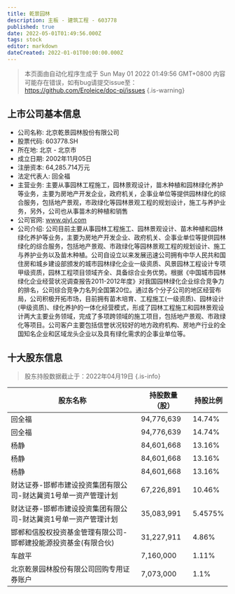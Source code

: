```yaml
---
title: 乾景园林
description: 主板 - 建筑工程 - 603778
published: true
date: 2022-05-01T01:49:56.000Z
tags: stock
editor: markdown
dateCreated: 2022-01-01T00:00:00.000Z
---
```


> 本页面由自动化程序生成于 Sun May 01 2022 01:49:56 GMT+0800
> 内容可能存在错误，如有bug请提交issue至：https://github.com/Eroleice/doc-pi/issues
{.is-warning}

## 上市公司基本信息
- 公司名称: 北京乾景园林股份有限公司
- 股票代码: 603778.SH
- 所在地: 北京 - 北京市
- 成立日期: 2002年11月05日
- 注册资本: 64,285.714万元
- 法定代表人: 回全福
- 主营业务: 主要从事园林工程施工，园林景观设计，苗木种植和园林绿化养护等业务，主要为房地产开发企业，政府机关，企事业单位等提供园林绿化的综合服务，包括地产景观，市政绿化等园林景观工程的规划设计，施工与养护业务，另外，公司也从事苗木的种植和销售
- 公司官网: www.qjyl.com
- 公司介绍: 公司目前主要从事园林工程施工、园林景观设计、苗木种植和园林绿化养护等业务，主要为房地产开发企业、政府机关、企事业单位等提供园林绿化的综合服务，包括地产景观、市政绿化等园林景观工程的规划设计、施工与养护业务以及苗木种植。公司自设立以来发展迅速公司拥有中华人民共和国住房和城乡建设部颁发的城市园林绿化企业一级资质、风景园林工程设计专项甲级资质，园林工程项目领域齐全、具备综合业务优势。根据《中国城市园林绿化企业经营状况调查报告2011-2012年度》对我国园林绿化企业综合竞争力的排名，公司综合竞争力名列全国第20位。通过各个分子公司的地区经营布局，公司积极开拓市场，目前拥有苗木培育、工程施工(一级资质)、园林设计(甲级资质)、绿化养护的一体化经营模式，形成了园林工程施工和园林景观设计两大主要业务领域，完成了多项跨领域的施工项目，包括地产景观、市政绿化等项目。公司客户主要包括信誉状况较好的地方政府机构、房地产行业的全国知名企业和区域龙头企业以及具有绿化需求的企事业单位等。


## 十大股东信息
> 股东持股数据截止于：2022年04月19日
{.is-info}

| 股东名称 | 持股数量（股） | 持股比例 |
| --- | --- | --- |
| 回全福 | 94,776,639 | 14.74% |
| 回全福 | 94,776,639 | 14.74% |
| 杨静 | 84,601,668 | 13.16% |
| 杨静 | 84,601,668 | 13.16% |
| 杨静 | 84,601,668 | 13.16% |
| 财达证券-邯郸市建设投资集团有限公司-财达冀资1号单一资产管理计划 | 67,226,891 | 10.46% |
| 财达证券-邯郸市建设投资集团有限公司-财达冀资1号单一资产管理计划 | 35,083,991 | 5.4575% |
| 邯郸和信股权投资基金管理有限公司-邯郸建投能源投资基金(有限合伙) | 31,227,911 | 4.86% |
| 车啟平 | 7,160,000 | 1.11% |
| 北京乾景园林股份有限公司回购专用证券账户 | 7,073,000 | 1.1% |




